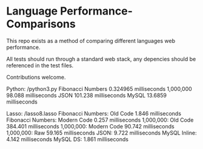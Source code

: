Language Performance-Comparisons
================================

This repo exists as a method of comparing different languages web performance.

All tests should run through a standard web stack, any depencies should be referenced in the test files.

Contributions welcome.

Python: /python3.py
Fibonacci Numbers	0.324965 milliseconds
1,000,000	98.088 milliseconds
JSON	101.238 milliseconds
MySQL	13.6859 milliseconds

Lasso: /lasso8.lasso
Fibonacci Numbers: Old Code	1.846 milliseconds
Fibonacci Numbers: Modern Code	0.257 milliseconds
1,000,000: Old Code	384.401	milliseconds
1,000,000: Modern Code	90.742	milliseconds
1,000,000: Raw	59.165	milliseconds
JSON: 9.722	milliseconds
MySQL Inline: 	4.142	milliseconds
MySQL DS:	1.861 milliseconds

